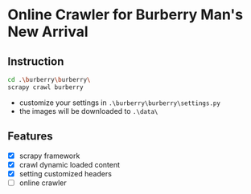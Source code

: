 # Online Crawler for Burberry Man's New Arrival

## Instruction
```bash
cd .\burberry\burberry\
scrapy crawl burberry
```
- customize your settings in `.\burberry\burberry\settings.py`
- the images will be downloaded to `.\data\`
## Features
- [x] scrapy framework
- [x] crawl dynamic loaded content
- [x] setting customized headers
- [ ] online crawler